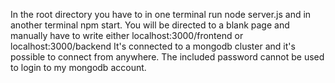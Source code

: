 In the root directory you have to in one terminal run node server.js and in another terminal npm start.
You will be directed to a blank page and manually have to write either localhost:3000/frontend or localhost:3000/backend
It's connected to a mongodb cluster and it's possible to connect from anywhere.
The included password cannot be used to login to my mongodb account.
